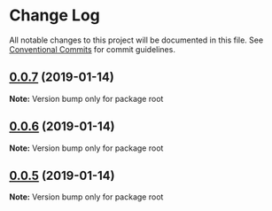 # Change Log

All notable changes to this project will be documented in this file.
See [Conventional Commits](https://conventionalcommits.org) for commit guidelines.

## [0.0.7](https://github.com/den4kox/testlerna/compare/v0.0.6...v0.0.7) (2019-01-14)

**Note:** Version bump only for package root





## [0.0.6](https://github.com/den4kox/testlerna/compare/v0.0.5...v0.0.6) (2019-01-14)

**Note:** Version bump only for package root





## [0.0.5](https://github.com/den4kox/testlerna/compare/v0.0.4...v0.0.5) (2019-01-14)

**Note:** Version bump only for package root

